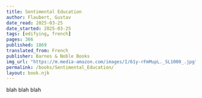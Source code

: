 ```yaml
---
title: Sentimental Education
author: Flaubert, Gustav
date_read: 2025-03-25
date_started: 2025-03-25
tags: [edifying, french]
pages: 366
published: 1869
translated_from: French
publisher: Barnes & Noble Books
img_url: "https://m.media-amazon.com/images/I/61y-rFmMupL._SL1000_.jpg"
permalink: /books/Sentimental_Education/
layout: book.njk
---
```

blah blah blah
